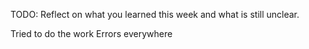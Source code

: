 TODO: Reflect on what you learned this week and what is still unclear.

Tried to do the work
Errors everywhere
